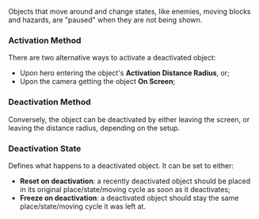 Objects that move around and change states, like enemies, moving blocks and hazards, are "paused" when they are not being shown.

### Activation Method
There are two alternative ways to activate a deactivated object: 
- Upon hero entering the object's **Activation Distance Radius**, or;
- Upon the camera getting the object **On Screen**;

### Deactivation Method

Conversely, the object can be deactivated by either leaving the screen, or leaving the distance radius, depending on the setup.

### Deactivation State
Defines what happens to a deactivated object.
It can be set to either:
- **Reset on deactivation**:  a recently deactivated object should be placed in its original place/state/moving cycle as soon as it deactivates;
- **Freeze  on deactivation**: a deactivated object should stay the same place/state/moving cycle it was left at.